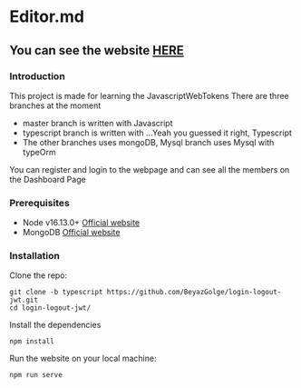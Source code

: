 # Editor.md

## You can see the website [HERE](https://basic-jwt.herokuapp.com/)

### Introduction

This project is made for learning the JavascriptWebTokens
There are three branches at the moment

- master branch is written with Javascript
- typescript branch is written with ...Yeah you guessed it right, Typescript
- The other branches uses mongoDB, Mysql branch uses Mysql with typeOrm

You can register and login to the webpage and can see all the members on the Dashboard Page

### Prerequisites

- Node v16.13.0+ [Official website](https://nodejs.org/en/download/)
- MongoDB [Official website](https://www.mongodb.com/try/download/community)

### Installation

Clone the repo:

```
git clone -b typescript https://github.com/BeyazGolge/login-logout-jwt.git
cd login-logout-jwt/
```

Install the dependencies

```
npm install
```

Run the website on your local machine:

```
npm run serve
```
